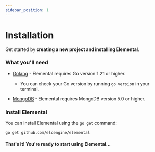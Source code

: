 ```yaml
---
sidebar_position: 1
---
```


# Installation

Get started by **creating a new project and installing Elemental**.

### What you'll need

- [Golang](https://golang.org/dl/) - Elemental requires Go version 1.21 or higher.

  - You can check your Go version by running `go version` in your terminal.

- [MongoDB](https://www.mongodb.com/try/download/community) - Elemental requires MongoDB version 5.0 or higher.

### Install Elemental

You can install Elemental using the `go get` command:

```bash
go get github.com/elcengine/elemental
```

#### That's it! You're ready to start using Elemental...
